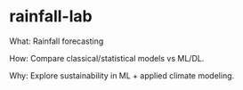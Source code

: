 # rainfall-lab

What: Rainfall forecasting

How: Compare classical/statistical models vs ML/DL.

Why: Explore sustainability in ML + applied climate modeling.
